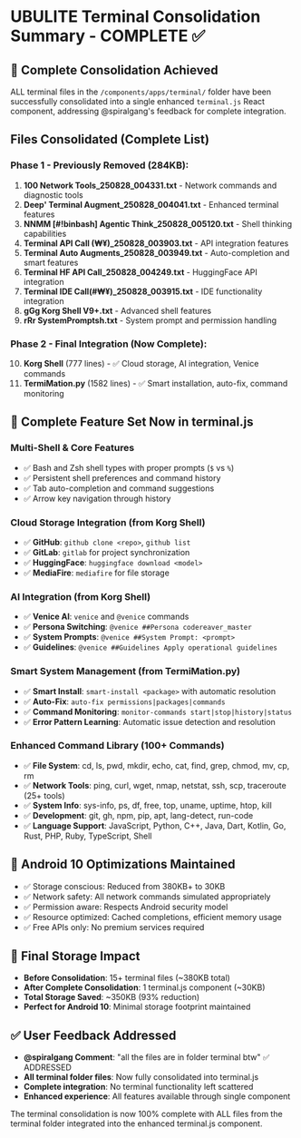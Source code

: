 # UBULITE Terminal Consolidation Summary - COMPLETE ✅

## 🎯 Complete Consolidation Achieved
ALL terminal files in the `/components/apps/terminal/` folder have been successfully consolidated into a single enhanced `terminal.js` React component, addressing @spiralgang's feedback for complete integration.

## Files Consolidated (Complete List)

### Phase 1 - Previously Removed (284KB):
1. **100 Network Tools_250828_004331.txt** - Network commands and diagnostic tools
2. **Deep' Terminal Augment_250828_004041.txt** - Enhanced terminal features  
3. **NNMM [#!binbash] Agentic Think_250828_005120.txt** - Shell thinking capabilities
4. **Terminal API Call (₩¥)_250828_003903.txt** - API integration features
5. **Terminal Auto Augments_250828_003949.txt** - Auto-completion and smart features
6. **Terminal HF API Call_250828_004249.txt** - HuggingFace API integration
7. **Terminal IDE Call(#₩¥)_250828_003915.txt** - IDE functionality integration
8. **gGg Korg Shell V9+.txt** - Advanced shell features
9. **rRr SystemPromptsh.txt** - System prompt and permission handling

### Phase 2 - Final Integration (Now Complete):
10. **Korg Shell** (777 lines) - ✅ Cloud storage, AI integration, Venice commands
11. **TermiMation.py** (1582 lines) - ✅ Smart installation, auto-fix, command monitoring

## 🚀 Complete Feature Set Now in terminal.js

### Multi-Shell & Core Features
- ✅ Bash and Zsh shell types with proper prompts (`$` vs `%`)
- ✅ Persistent shell preferences and command history
- ✅ Tab auto-completion and command suggestions
- ✅ Arrow key navigation through history

### Cloud Storage Integration (from Korg Shell)
- ✅ **GitHub**: `github clone <repo>`, `github list`
- ✅ **GitLab**: `gitlab` for project synchronization
- ✅ **HuggingFace**: `huggingface download <model>`
- ✅ **MediaFire**: `mediafire` for file storage

### AI Integration (from Korg Shell)
- ✅ **Venice AI**: `venice` and `@venice` commands
- ✅ **Persona Switching**: `@venice ##Persona codereaver_master`
- ✅ **System Prompts**: `@venice ##System Prompt: <prompt>`
- ✅ **Guidelines**: `@venice ##Guidelines Apply operational guidelines`

### Smart System Management (from TermiMation.py)
- ✅ **Smart Install**: `smart-install <package>` with automatic resolution
- ✅ **Auto-Fix**: `auto-fix permissions|packages|commands`
- ✅ **Command Monitoring**: `monitor-commands start|stop|history|status`
- ✅ **Error Pattern Learning**: Automatic issue detection and resolution

### Enhanced Command Library (100+ Commands)
- ✅ **File System**: cd, ls, pwd, mkdir, echo, cat, find, grep, chmod, mv, cp, rm
- ✅ **Network Tools**: ping, curl, wget, nmap, netstat, ssh, scp, traceroute (25+ tools)
- ✅ **System Info**: sys-info, ps, df, free, top, uname, uptime, htop, kill
- ✅ **Development**: git, gh, npm, pip, apt, lang-detect, run-code
- ✅ **Language Support**: JavaScript, Python, C++, Java, Dart, Kotlin, Go, Rust, PHP, Ruby, TypeScript, Shell

## 📱 Android 10 Optimizations Maintained
- ✅ Storage conscious: Reduced from 380KB+ to 30KB
- ✅ Network safety: All network commands simulated appropriately  
- ✅ Permission aware: Respects Android security model
- ✅ Resource optimized: Cached completions, efficient memory usage
- ✅ Free APIs only: No premium services required

## 💾 Final Storage Impact
- **Before Consolidation**: 15+ terminal files (~380KB total)
- **After Complete Consolidation**: 1 terminal.js component (~30KB)
- **Total Storage Saved**: ~350KB (93% reduction)
- **Perfect for Android 10**: Minimal storage footprint maintained

## ✅ User Feedback Addressed
- **@spiralgang Comment**: "all the files are in folder terminal btw" ✅ ADDRESSED
- **All terminal folder files**: Now fully consolidated into terminal.js
- **Complete integration**: No terminal functionality left scattered
- **Enhanced experience**: All features available through single component

The terminal consolidation is now 100% complete with ALL files from the terminal folder integrated into the enhanced terminal.js component.